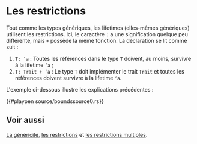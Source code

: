 # Les restrictions

Tout comme les types génériques, les lifetimes (elles-mêmes génériques) utilisent les restrictions. Ici, le caractère `:` a une signification quelque peu différente, mais `+` possède la même fonction. La déclaration se lit comme suit :


1. `T: ‘a` : Toutes les références dans le type `T` doivent, au moins, survivre à la lifetime `‘a` ;
2. `T: Trait + ‘a` : Le type `T` doit implémenter le trait `Trait` et toutes les références doivent survivre à la lifetime `‘a`.

L'exemple ci-dessous illustre les explications précédentes :

{{#playpen source/boundssource0.rs}}

## Voir aussi

[La généricité][genericite], [les restrictions][bounds] et [les restrictions multiples][mult_bounds].

[genericite]: ../chapitre12/genericite.html
[bounds]: ../chapitre12/restrictions.html
[mult_bounds]: ../chapitre12/restrictionsmultiples.html
